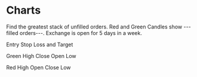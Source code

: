 


# Charts

Find the greatest stack of unfilled orders.
Red and Green Candles show ---filled orders---.
Exchange is open for 5 days in a week.

Entry Stop Loss and Target

Green
High
Close
Open
Low

Red
High
Open
Close
Low
<!--stackedit_data:
eyJoaXN0b3J5IjpbODc2MjA0Mjg2LC05MDAzOTExNTMsNzMwOT
k4MTE2XX0=
-->